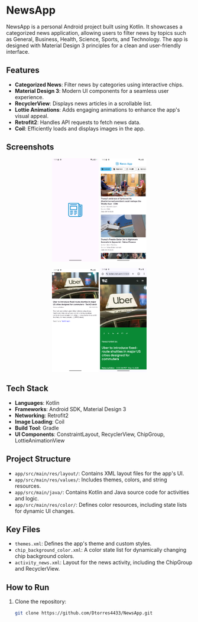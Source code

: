 # NewsApp

NewsApp is a personal Android project built using Kotlin. It showcases a categorized news application, allowing users to filter news by topics such as General, Business, Health, Science, Sports, and Technology. The app is designed with Material Design 3 principles for a clean and user-friendly interface.
## Features

- **Categorized News**: Filter news by categories using interactive chips.
- **Material Design 3**: Modern UI components for a seamless user experience.
- **RecyclerView**: Displays news articles in a scrollable list.
- **Lottie Animations**: Adds engaging animations to enhance the app's visual appeal.
- **Retrofit2**: Handles API requests to fetch news data.
- **Coil**: Efficiently loads and displays images in the app.


## Screenshots


<p align="center">
  <img src="https://github.com/Dtorres4433/NewsApp/blob/7d9ff96e153475ffe17447d80c4b81b387a34c9a/Screenshots/Screenshot_20250515_135124.png" width="25%" />
  <img src="https://github.com/Dtorres4433/NewsApp/blob/7d9ff96e153475ffe17447d80c4b81b387a34c9a/Screenshots/Screenshot_20250515_135209.png" width="25%" />
</p>

<p align="center">
  <img src="https://github.com/Dtorres4433/NewsApp/blob/7d9ff96e153475ffe17447d80c4b81b387a34c9a/Screenshots/Screenshot_20250515_143727.png" width="25%" />
  <img src="https://github.com/Dtorres4433/NewsApp/blob/584752117c237dcf4c5267966e05dd30b0b2d71b/Screenshots/Screenshot_163.png" width="25%" />
</p>

## Tech Stack

- **Languages**: Kotlin
- **Frameworks**: Android SDK, Material Design 3
- **Networking**: Retrofit2
- **Image Loading**: Coil
- **Build Tool**: Gradle
- **UI Components**: ConstraintLayout, RecyclerView, ChipGroup, LottieAnimationView

## Project Structure

- `app/src/main/res/layout/`: Contains XML layout files for the app's UI.
- `app/src/main/res/values/`: Includes themes, colors, and string resources.
- `app/src/main/java/`: Contains Kotlin and Java source code for activities and logic.
- `app/src/main/res/color/`: Defines color resources, including state lists for dynamic UI changes.

## Key Files

- `themes.xml`: Defines the app's theme and custom styles.
- `chip_background_color.xml`: A color state list for dynamically changing chip background colors.
- `activity_news.xml`: Layout for the news activity, including the ChipGroup and RecyclerView.

## How to Run

1. Clone the repository:
   ```bash
   git clone https://github.com/Dtorres4433/NewsApp.git
